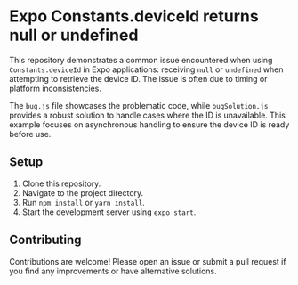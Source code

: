 # Expo Constants.deviceId returns null or undefined

This repository demonstrates a common issue encountered when using `Constants.deviceId` in Expo applications: receiving `null` or `undefined` when attempting to retrieve the device ID. The issue is often due to timing or platform inconsistencies.

The `bug.js` file showcases the problematic code, while `bugSolution.js` provides a robust solution to handle cases where the ID is unavailable.  This example focuses on asynchronous handling to ensure the device ID is ready before use.

## Setup

1. Clone this repository.
2. Navigate to the project directory.
3. Run `npm install` or `yarn install`.
4. Start the development server using `expo start`.

## Contributing

Contributions are welcome! Please open an issue or submit a pull request if you find any improvements or have alternative solutions.
